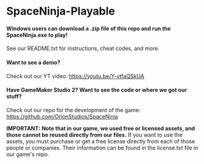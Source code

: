 # SpaceNinja-Playable

#### Windows users can download a .zip file of this repo and run the **SpaceNinja.exe** to play!
See our README.txt for instructions, cheat codes, and more. 

#### Want to see a demo? 
Check out our YT video: https://youtu.be/Y-vtfaQSkUA

#### Have GameMaker Studio 2? Want to see the code or where we got our stuff? 
Check out our repo for the development of the game: https://github.com/OrionStudios/SpaceNinja

**IMPORTANT:**
**Note that in our game, we used free or licensed assets, and those cannot be reused directly from our files.** 
If you want to use the assets, you must purchase or get a free license directly from each of those people or companies. 
Their information can be found in the license.txt file in our game's repo. 
